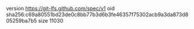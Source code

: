 version https://git-lfs.github.com/spec/v1
oid sha256:c69a80551bd23de0c8bb77b3d6b3fe46357f75302acb9a3da873d805259ba7b5
size 11030

